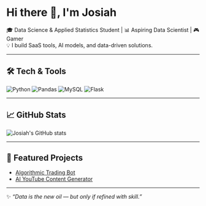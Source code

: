 # Hi there 👋, I'm Josiah

🎓 Data Science & Applied Statistics Student | 📊 Aspiring Data Scientist | 🎮 Gamer  
💡 I build SaaS tools, AI models, and data-driven solutions.  

---

## 🛠 Tech & Tools
![Python](https://img.shields.io/badge/Python-3776AB?logo=python&logoColor=white)
![Pandas](https://img.shields.io/badge/Pandas-150458?logo=pandas&logoColor=white)
![MySQL](https://img.shields.io/badge/MySQL-4479A1?logo=mysql&logoColor=white)
![Flask](https://img.shields.io/badge/Flask-000000?logo=flask&logoColor=white)

---

## 📈 GitHub Stats
![Josiah's GitHub stats](https://github-readme-stats.vercel.app/api?username=JosiahKiganjo&show_icons=true&theme=tokyonight)

---

## 📌 Featured Projects
- [Algorithmic Trading Bot](https://github.com/JosiahKiganjo/trading-bot)
- [AI YouTube Content Generator](https://github.com/JosiahKiganjo/youtube-ai)

---

✨ _“Data is the new oil — but only if refined with skill.”_
